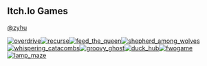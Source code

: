 ## Itch.Io Games

[@zyhu](https://zyhu.itch.io/)

[![overdrive](https://github.com/user-attachments/assets/3e9c2831-a0c9-4cfb-bbab-ef97cda22b41)](https://candy-overdose.itch.io/overdrive)[![recurse](https://github.com/user-attachments/assets/66d1a4b9-b3bc-4315-93d9-4299c48bf4b0)](https://zyhu.itch.io/recurse)[![feed_the_queen](https://github.com/user-attachments/assets/b5a4a06a-da00-4054-a777-52727d372f92)](https://zyhu.itch.io/feed-the-queen)[![shepherd_among_wolves](https://github.com/user-attachments/assets/d8f4d4ad-9ef2-4f84-99d4-477375a34533)](https://ktswulf.itch.io/shepherd-among-wolves)[![whispering_catacombs](https://github.com/user-attachments/assets/c2d39eae-29b4-45fc-84fd-e0268b730f33)](https://candy-overdose.itch.io/whispering-catacombs)[![groovy_ghost](https://github.com/user-attachments/assets/f126fc60-feee-4476-bef3-753d7fe2e499)](https://zyhu.itch.io/groovy-ghost)[![duck_hub](https://github.com/user-attachments/assets/5ce27ed3-d291-4847-82d2-452625a4001f)](https://zyhu.itch.io/duckhub)[![fwogame](https://github.com/user-attachments/assets/0c9b2df2-65dd-472b-8228-c963e504d784)](https://zyhu.itch.io/fwogame)[![lamp_maze](https://github.com/user-attachments/assets/51f21dc3-902b-42a9-be54-e84ff12cab2e)](https://zyhu.itch.io/lamp-maze)